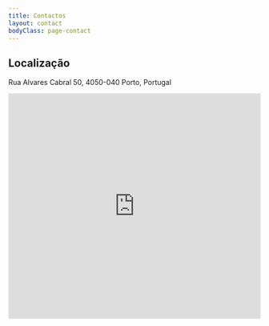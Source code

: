 ```yaml
---
title: Contactos
layout: contact
bodyClass: page-contact
---
```

## Localização
Rua Alvares Cabral 50, 4050-040 Porto, Portugal
<iframe src="https://www.google.com/maps/embed?pb=!1m18!1m12!1m3!1d3470.742685699689!2d-8.618433440714426!3d41.155158441776145!2m3!1f0!2f0!3f0!3m2!1i1024!2i768!4f13.1!3m3!1m2!1s0xd246501a25501c9%3A0xc8f7ea63c3579c4!2sRua%20de%20%C3%81lvares%20Cabral%2050%2C%204050-257%20Porto!5e0!3m2!1sen!2spt!4v1614802910136!5m2!1sen!2spt" width="100%" height="450" style="border:0;" allowfullscreen="" loading="lazy"></iframe>
